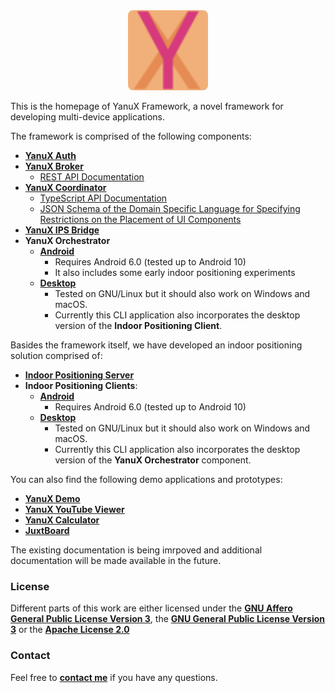 <div style="text-align: center">
<img alt="YanuX Logo" src="images/yanux-logo.svg" 
     width="128px" style="border-radius: 8px">
</div>

This is the homepage of YanuX Framework, a novel framework for developing multi-device applications.

The framework is comprised of the following components:
- [__YanuX Auth__](https://github.com/YanuX-Framework/YanuX-Auth)
- [__YanuX Broker__](https://github.com/YanuX-Framework/YanuX-Broker)
     - [REST API Documentation](YanuX-Broker)
- [__YanuX Coordinator__](https://github.com/YanuX-Framework/YanuX-Broker) 
     - [TypeScript API Documentation](YanuX-Coordinator)
     - [JSON Schema of the Domain Specific Language for Specifying Restrictions on the Placement of UI Components](https://github.com/YanuX-Framework/YanuX-Coordinator/blob/release/extras/components-restriction-language/components-restriction-schema.json)
- [__YanuX IPS Bridge__](https://github.com/YanuX-Framework/YanuX-IPSBridge)
- __YanuX Orchestrator__
     - [__Android__](https://github.com/YanuX-Framework/YanuX-Scavenger)
          - Requires Android 6.0 (tested up to Android 10)
          - It also includes some early indoor positioning experiments
     - [__Desktop__](https://github.com/YanuX-Framework/YanuX-DesktopClient)
          - Tested on GNU/Linux but it should also work on Windows and macOS.
          - Currently this CLI application also incorporates the desktop version of the __Indoor Positioning Client__.

Basides the framework itself, we have developed an indoor positioning solution comprised of:
- [__Indoor Positioning Server__](https://github.com/YanuX-Framework/YanuX-IPSServer)
- __Indoor Positioning Clients__:
     - [__Android__](https://github.com/YanuX-Framework/YanuX-AndroidIPSApp)
          - Requires Android 6.0 (tested up to Android 10)
     - [__Desktop__](https://github.com/YanuX-Framework/YanuX-DesktopClient)
          - Tested on GNU/Linux but it should also work on Windows and macOS.
          - Currently this CLI application also incorporates the desktop version of the __YanuX Orchestrator__ component.

You can also find the following demo applications and prototypes:
- [__YanuX Demo__](https://github.com/YanuX-Framework/YanuX-Demo)
- [__YanuX YouTube Viewer__](https://github.com/YanuX-Framework/YanuX-YouTubeViewer)
- [__YanuX Calculator__](https://github.com/YanuX-Framework/YanuX-Calculator)
- [__JuxtBoard__](https://github.com/YanuX-Framework/YanuX-JuxtBoard)

The existing documentation is being imrpoved and additional documentation will be made available in the future.

### License
Different parts of this work are either licensed under the [__GNU Affero General Public License Version 3__](https://www.gnu.org/licenses/agpl-3.0.en.html), the [__GNU General Public License Version 3__](https://www.gnu.org/licenses/gpl-3.0.en.html) or the [__Apache License 2.0__](https://www.apache.org/licenses/LICENSE-2.0)

### Contact
Feel free to [__contact me__](https://mailhide.io/e/FyNhQ64a) if you have any questions.

